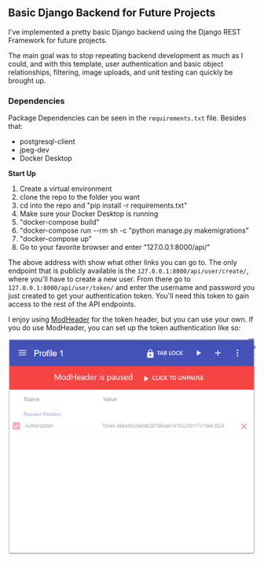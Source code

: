 ## Basic Django Backend for Future Projects ##

I've implemented a pretty basic Django backend using the Django REST Framework for future projects.

The main goal was to stop repeating backend development as much as I could, and with this template, user authentication and basic object relationships, filtering, image uploads, and unit testing can quickly be brought up.

### Dependencies ###

Package Dependencies can be seen in the ```requirements.txt``` file. Besides that:
<ul>
    <li>postgresql-client</li>
    <li>jpeg-dev</li>
    <li>Docker Desktop</li>
</ul>

**Start Up**
<ol>
<li>Create a virtual environment</li>
<li>clone the repo to the folder you want</li>
<li>cd into the repo and "pip install -r requirements.txt"</li>
<li>Make sure your Docker Desktop is running</li>
<li>"docker-compose build"</li>
<li>"docker-compose run --rm sh -c "python manage.py makemigrations"</li>
<li>"docker-compose up"</li>
<li>Go to your favorite browser and enter "127.0.0.1:8000/api/"</li>
</ol>

The above address with show what other links you can go to. The only endpoint that is publicly available is the ```127.0.0.1:8000/api/user/create/```, where you'll have to create a new user. From there go to ```127.0.0.1:8000/api/user/token/``` and enter the username and password you just created to get your authentication token. You'll need this token to gain access to the rest of the API endpoints.

I enjoy using [ModHeader](https://chrome.google.com/webstore/detail/modheader/idgpnmonknjnojddfkpgkljpfnnfcklj?hl=en) for the token header, but you can use your own. If you do use ModHeader, you can set up the token authentication like so:

 ![ModHeader Auth Token](modheader_auth_token.PNG?raw=True "ModHeader Auth Token")
